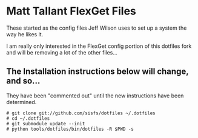 # Matt Tallant FlexGet Files #

These started as the config files Jeff Wilson uses to set up a system the way he likes it.

I am really only interested in the FlexGet config portion of this dotfiles fork and will be removing a lot of the other files...


## The Installation instructions below will change, and so... ##
They have been "commented out" until the new instructions have been determined.

    # git clone git://github.com/sisfs/dotfiles ~/.dotfiles
    # cd ~/.dotfiles
    # git submodule update --init
    # python tools/dotfiles/bin/dotfiles -R $PWD -s
